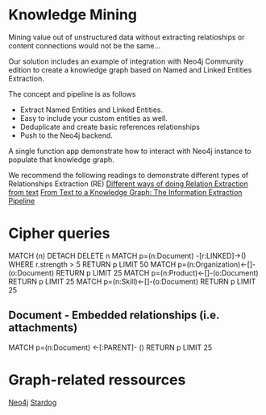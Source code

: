 # Knowledge Mining

Mining value out of unstructured data without extracting relatioships or content connections would not be the same...

Our solution includes an example of integration with Neo4j Community edition to create a knowledge graph based on Named and Linked Entities Extraction.


The concept and pipeline is as follows
- Extract Named Entities and Linked Entities. 
- Easy to include your custom entities as well. 
- Deduplicate and create basic references relationships
- Push to the Neo4j backend.

A single function app demonstrate how to interact with Neo4j instance to populate that knowledge graph.

We recommend the following readings to demonstrate different types of Relationships Extraction (RE)
[Different ways of doing Relation Extraction from text](https://medium.com/@andreasherman/different-ways-of-doing-relation-extraction-from-text-7362b4c3169e)
[From Text to a Knowledge Graph: The Information Extraction Pipeline](https://neo4j.com/blog/text-to-knowledge-graph-information-extraction-pipeline/)

# Cipher queries

MATCH (n) DETACH DELETE n
MATCH p=(n:Document) -[r:LINKED]->() WHERE r.strength > 5 RETURN p LIMIT 50 
MATCH p=(n:Organization)<-[]-(o:Document) RETURN p LIMIT 25
MATCH p=(n:Product)<-[]-(o:Document) RETURN p LIMIT 25
MATCH p=(n:Skill)<-[]-(o:Document) RETURN p LIMIT 25

## Document - Embedded relationships (i.e. attachments)

MATCH p=(n:Document) <-[:PARENT]- () RETURN p LIMIT 25

# Graph-related ressources

[Neo4j](https://neo4j.com)
[Stardog](https://www.stardog.com/)
